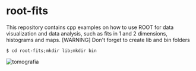 # root-fits

This repository contains cpp examples on how to use ROOT for data visualization and data analysis, such as fits in 1 and 2 dimensions, histograms and maps.
[WARNING] Don't forget to create lib and bin folders
```
$ cd root-fits;mkdir lib;mkdir bin
```

![tomografia](https://github.com/joaopedrobiu6/root-fits/assets/93256745/1e7d0cc0-0a41-4521-93be-41fd3d3351e0)

